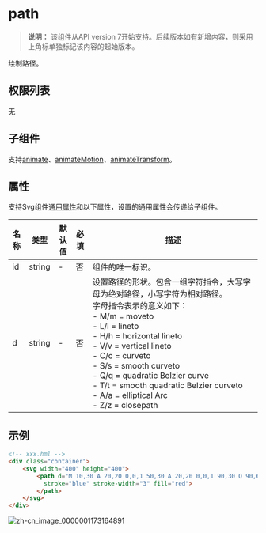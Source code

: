 # path
<!--Kit: ArkUI-->
<!--Subsystem: ArkUI-->
<!--Owner: @liyujie43-->
<!--Designer: @weixin_52725220-->
<!--Tester: @xiong0104-->
<!--Adviser: @HelloCrease-->

>  **说明：**
> 该组件从API version 7开始支持。后续版本如有新增内容，则采用上角标单独标记该内容的起始版本。

绘制路径。

## 权限列表

无


## 子组件

支持[animate](js-components-svg-animate.md)、[animateMotion](js-components-svg-animatemotion.md)、[animateTransform](js-components-svg-animatetransform.md)。


## 属性

支持Svg组件[通用属性](js-components-svg-common-attributes.md)和以下属性，设置的通用属性会传递给子组件。

| 名称 | 类型 | 默认值 | 必填 | 描述 |
| -------- | -------- | -------- | -------- | -------- |
| id | string | - | 否 | 组件的唯一标识。 |
| d | string | - | 否 | 设置路径的形状。包含一组字符指令，大写字母为绝对路径，小写字符为相对路径。<br/>字母指令表示的意义如下：<br/>-&nbsp;M/m&nbsp;=&nbsp;moveto<br/>-&nbsp;L/l&nbsp;=&nbsp;lineto<br/>-&nbsp;H/h&nbsp;=&nbsp;horizontal&nbsp;lineto<br/>-&nbsp;V/v&nbsp;=&nbsp;vertical&nbsp;lineto<br/>-&nbsp;C/c&nbsp;=&nbsp;curveto<br/>-&nbsp;S/s&nbsp;=&nbsp;smooth&nbsp;curveto<br/>-&nbsp;Q/q&nbsp;=&nbsp;quadratic&nbsp;Belzier&nbsp;curve<br/>-&nbsp;T/t&nbsp;=&nbsp;smooth&nbsp;quadratic&nbsp;Belzier&nbsp;curveto<br/>-&nbsp;A/a&nbsp;=&nbsp;elliptical&nbsp;Arc<br/>-&nbsp;Z/z&nbsp;=&nbsp;closepath |


## 示例

```html
<!-- xxx.hml -->
<div class="container">
    <svg width="400" height="400">
        <path d="M 10,30 A 20,20 0,0,1 50,30 A 20,20 0,0,1 90,30 Q 90,60 50,90 Q 10,60 10,30 z"
          stroke="blue" stroke-width="3" fill="red">
        </path>
    </svg>
</div>
```


![zh-cn_image_0000001173164891](figures/zh-cn_image_0000001173164891.png)
